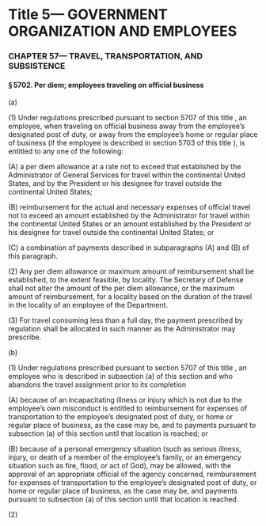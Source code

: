 
# Title 5— GOVERNMENT ORGANIZATION AND EMPLOYEES
### CHAPTER 57— TRAVEL, TRANSPORTATION, AND SUBSISTENCE
#### § 5702. Per diem; employees traveling on official business

(a)

(1) Under regulations prescribed pursuant to section 5707 of this title , an employee, when traveling on official business away from the employee’s designated post of duty, or away from the employee’s home or regular place of business (if the employee is described in section 5703 of this title ), is entitled to any one of the following:

(A) a per diem allowance at a rate not to exceed that established by the Administrator of General Services for travel within the continental United States, and by the President or his designee for travel outside the continental United States;

(B) reimbursement for the actual and necessary expenses of official travel not to exceed an amount established by the Administrator for travel within the continental United States or an amount established by the President or his designee for travel outside the continental United States; or

(C) a combination of payments described in subparagraphs (A) and (B) of this paragraph.

(2) Any per diem allowance or maximum amount of reimbursement shall be established, to the extent feasible, by locality. The Secretary of Defense shall not alter the amount of the per diem allowance, or the maximum amount of reimbursement, for a locality based on the duration of the travel in the locality of an employee of the Department.

(3) For travel consuming less than a full day, the payment prescribed by regulation shall be allocated in such manner as the Administrator may prescribe.

(b)

(1) Under regulations prescribed pursuant to section 5707 of this title , an employee who is described in subsection (a) of this section and who abandons the travel assignment prior to its completion

(A) because of an incapacitating illness or injury which is not due to the employee’s own misconduct is entitled to reimbursement for expenses of transportation to the employee’s designated post of duty, or home or regular place of business, as the case may be, and to payments pursuant to subsection (a) of this section until that location is reached; or

(B) because of a personal emergency situation (such as serious illness, injury, or death of a member of the employee’s family, or an emergency situation such as fire, flood, or act of God), may be allowed, with the approval of an appropriate official of the agency concerned, reimbursement for expenses of transportation to the employee’s designated post of duty, or home or regular place of business, as the case may be, and payments pursuant to subsection (a) of this section until that location is reached.

(2)
